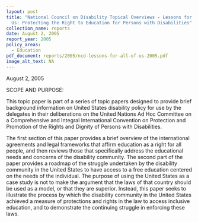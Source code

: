 ```yaml
---
layout: post
title: "National Council on Disability Topical Overviews - Lessons for All of
  Us: Protecting the Right to Education for Persons with Disabilities"
collection_name: reports
date: August 2, 2005
report_year: 2005
policy_areas:
  - Education
pdf_document: reports/2005/ncd-lessons-for-all-of-us-2005.pdf
image_alt_text: NA
---
```

A﻿ugust 2, 2005

S﻿COPE AND PURPOSE:

This topic paper is part of a series of topic papers designed to provide brief background information on United States disability policy for use by the delegates in their deliberations on the United Nations Ad Hoc Committee on a Comprehensive and Integral International Convention on Protection and Promotion of the Rights and Dignity of Persons with Disabilities.

The first section of this paper provides a brief overview of the international agreements and legal frameworks that affirm education as a right for all people, and then reviews those that specifically address the educational needs and concerns of the disability community. The second part of the paper provides a roadmap of the struggle undertaken by the disability community in the United States to have access to a free education centered on the needs of the individual. The purpose of using the United States as a case study is not to make the argument that the laws of that country should be used as a model, or that they are superior. Instead, this paper seeks to illustrate the process by which the disability community in the United States achieved a measure of protections and rights in the law to access inclusive education, and to demonstrate the continuing struggle in enforcing these laws.